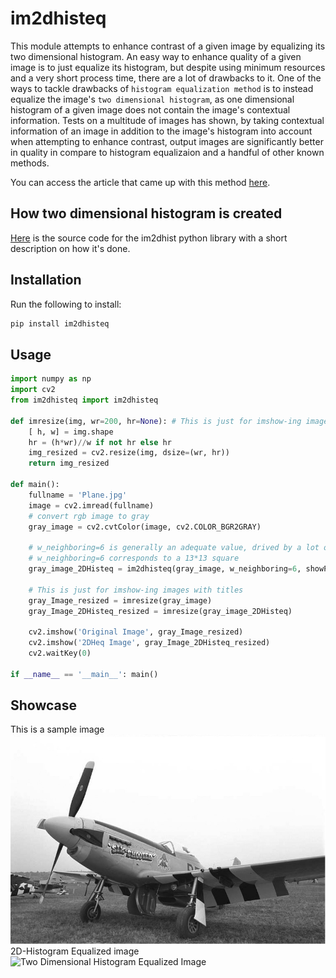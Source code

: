 # im2dhisteq
This module attempts to enhance contrast of a given image by equalizing its two dimensional histogram. An easy way to enhance quality of a given image is to just equalize its histogram, but despite using minimum resources and a very short process time, there are a lot of drawbacks to it.
One of the ways to tackle drawbacks of `histogram equalization method` is to instead equalize the image's `two dimensional histogram`, as one dimensional histogram of a given image does not contain the image's contextual information. Tests on a multitude of images has shown, by taking contextual information of an image in addition to the image's histogram into account when attempting to enhance contrast, output images are significantly better in quality in compare to histogram equalizaion and a handful of other known methods.  
  
You can access the article that came up with this method [here](https://www.researchgate.net/publication/256822485_Two-dimensional_histogram_equalization_and_contrast_enhancement).

## How two dimensional histogram is created
[Here](https://github.com/Mamdasn/im2dhist) is the source code for the im2dhist python library with a short description on how it's done. 

## Installation

Run the following to install:

```python
pip install im2dhisteq
```

## Usage

```python
import numpy as np
import cv2
from im2dhisteq import im2dhisteq

def imresize(img, wr=200, hr=None): # This is just for imshow-ing images with titles
    [ h, w] = img.shape
    hr = (h*wr)//w if not hr else hr
    img_resized = cv2.resize(img, dsize=(wr, hr))
    return img_resized

def main():
    fullname = 'Plane.jpg'
    image = cv2.imread(fullname)
    # convert rgb image to gray
    gray_image = cv2.cvtColor(image, cv2.COLOR_BGR2GRAY)
    
    # w_neighboring=6 is generally an adequate value, drived by a lot of experimenting.
    # w_neighboring=6 corresponds to a 13*13 square
    gray_image_2DHisteq = im2dhisteq(gray_image, w_neighboring=6, showProgress = True)
    
    # This is just for imshow-ing images with titles
    gray_Image_resized = imresize(gray_image)
    gray_Image_2DHisteq_resized = imresize(gray_image_2DHisteq)

    cv2.imshow('Original Image', gray_Image_resized)
    cv2.imshow('2DHeq Image', gray_Image_2DHisteq_resized)
    cv2.waitKey(0)

if __name__ == '__main__': main()
```

## Showcase
This is a sample image  
![Plane.jpg Image](https://raw.githubusercontent.com/Mamdasn/im2dhisteq/main/assets/Plane.jpg "Plane.jpg Image")  
2D-Histogram Equalized image  
![Two Dimensional Histogram Equalized Image](https://raw.githubusercontent.com/Mamdasn/im2dhisteq/main/assets/Plane-big-2D-Histogram.jpeg "Two Dimensional Histogram Equalized Image")

